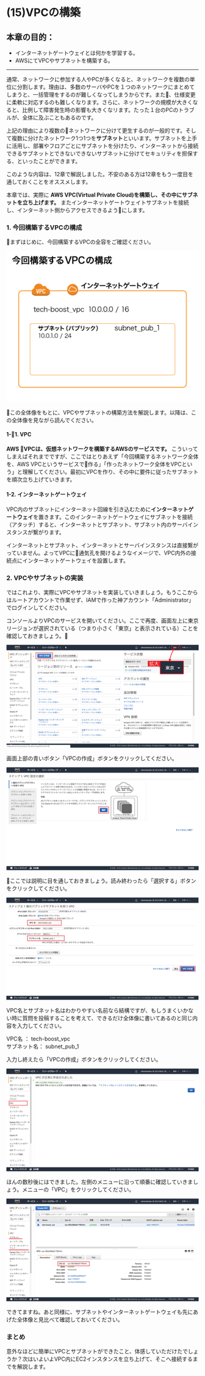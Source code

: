 # (15)VPCの構築

## 本章の目的：

- インターネットゲートウェイとは何かを学習する。
- AWSにてVPCやサブネットを構築する。

***

通常、ネットワークに参加する人やPCが多くなると、ネットワークを複数の単位に分割します。理由は、多数のサーバやPCを１つのネットワークにまとめてしまうと、一括管理をするのが難しくなってしまうからです。また、仕様変更に柔軟に対応するのも難しくなります。さらに、ネットワークの規模が大きくなると、比例して障害発生時の影響も大きくなリます。たった１台のPCのトラブルが、全体に及ぶこともあるのです。

上記の理由により複数のネットワークに分けて更生するのが一般的です。そして複数に分けたネットワーク1つ1つを**サブネット**といいます。サブネットを上手に活用し、部署やフロアごとにサブネットを分けたり、インターネットから接続できるサブネットとできないできないサブネットに分けてセキュリティを担保する、といったことができます。

このような内容は、12章で解説しました。不安のある方は12章をもう一度目を通しておくことをオススメします。

本章では、実際に **AWS VPC(Virtual Private Cloud)を構築し、その中にサブネットを立ち上げます。** またインターネットゲートウェイトサブネットを接続し、インターネット側からアクセスできるようにします。

### 1. 今回構築するVPCの構成

まずはじめに、今回構築するVPCの全容をご確認ください。

![図15-1. VPCの全体像](15-01.png)

この全体像をもとに、VPCやサブネットの構築方法を解説します。以降は、この全体像を見ながら読んでください。

#### 1-1. VPC

 **AWS VPCは、仮想ネットワークを構築するAWSのサービスです。**
こういってしまえばそれまでですが、ここではとりあえず「今回構築するネットワーク全体を、AWS VPCというサービスで作る」「作ったネットワーク全体をVPCという」と理解してください。最初にVPCを作り、その中に要件に従ったサブネットを順次立ち上げていきます。

#### 1-2. インターネットゲートウェイ

VPC内のサブネットにインターネット回線を引き込むために**インターネットゲートウェイ**を置きます。このインターネットゲートウェイにサブネットを接続（アタッチ）すると、インターネットとサブネット、サブネット内のサーバインスタンスが繋がります。

インターネットとサブネット、インターネットとサーバインスタンスは直接繋がっていません。よってVPCに通気孔を開けるようなイメージで、VPC内外の接続点にインターネットゲートウェイを設置します。

### 2. VPCやサブネットの実装

ではこれより、実際にVPCやサブネットを実装していきましょう。もうここからはルートアカウントで作業せず、IAMで作った神アカウント「Administrator」でログインしてください。

コンソールよりVPCのサービスを開いてください。ここで再度、画面左上に東京リージョンが選択されている（つまり小さく「東京」と表示されている）ことを確認しておきましょう。

![図15-2. VPCサービスを開く](15-02.png)

画面上部の青いボタン「VPCの作成」ボタンをクリックしてください。

![図15-3. ステップ１ VPC設定の選択](15-03.png)

ここでは説明に目を通しておきましょう。読み終わったら「選択する」ボタンをクリックしてください。

![図15-4. ステップ２ 1個のパブリックサブネットを持つVPC](15-04.png)

VPC名とサブネット名はわかりやすい名前なら結構ですが、もしうまくいかない時に質問を投稿することを考えて、できるだけ全体像に書いてあるのと同じ内容を入力してください。

VPC名     ： tech-boost_vpc  
サブネット名： subnet_pub_1

入力し終えたら「VPCの作成」ボタンをクリックしてください。

![図15-5. VPC作成完了](15-05.png)

ほんの数秒後にはできました。左側のメニューに沿って順番に確認していきましょう。メニューの「VPC」をクリックしてください。

![図15-6. VPC](15-06.png)

できてますね。あと同様に、サブネットやインターネットゲートウェイも先にあげた全体像と見比べて確認しておいてください。

### まとめ

意外なほどに簡単にVPCとサブネットができたこと、体感していただけたでしょうか？次はいよいよVPC内にEC2インスタンスを立ち上げて、そこへ接続するまでを解説します。

